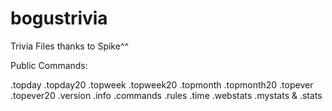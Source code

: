 # bogustrivia
Trivia Files thanks to Spike^^


Public Commands:

.topday .topday20 .topweek .topweek20 .topmonth .topmonth20 .topever .topever20 .version .info .commands .rules .time .webstats .mystats & .stats <nick> 
